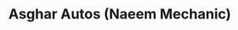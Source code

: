 ---
title: "Asghar Autos (Naeem Mechanic)"
url: /karachi/asghar-autos-naeem-mechanic/
shop: car repair
---